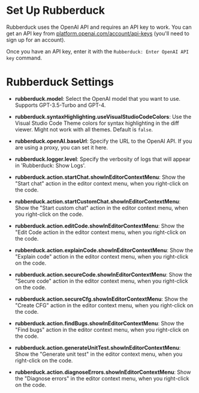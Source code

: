 # Set Up Rubberduck

Rubberduck uses the OpenAI API and requires an API key to work. You can get an API key from [platform.openai.com/account/api-keys](https://platform.openai.com/account/api-keys) (you'll need to sign up for an account).

Once you have an API key, enter it with the `Rubberduck: Enter OpenAI API key` command.

# Rubberduck Settings

- **rubberduck.model**: Select the OpenAI model that you want to use. Supports GPT-3.5-Turbo and GPT-4.
- **rubberduck.syntaxHighlighting.useVisualStudioCodeColors**: Use the Visual Studio Code Theme colors for syntax highlighting in the diff viewer. Might not work with all themes. Default is `false`.

- **rubberduck.openAI.baseUrl**: Specify the URL to the OpenAI API. If you are using a proxy, you can set it here.
- **rubberduck.logger.level**: Specify the verbosity of logs that will appear in 'Rubberduck: Show Logs'.

- **rubberduck.action.startChat.showInEditorContextMenu**: Show the "Start chat" action in the editor context menu, when you right-click on the code.
- **rubberduck.action.startCustomChat.showInEditorContextMenu**: Show the "Start custom chat" action in the editor context menu, when you right-click on the code.
- **rubberduck.action.editCode.showInEditorContextMenu**: Show the "Edit Code action in the editor context menu, when you right-click on the code.
- **rubberduck.action.explainCode.showInEditorContextMenu**: Show the "Explain code" action in the editor context menu, when you right-click on the code.
- **rubberduck.action.secureCode.showInEditorContextMenu**: Show the "Secure code" action in the editor context menu, when you right-click on the code.
- **rubberduck.action.secureCfg.showInEditorContextMenu**: Show the "Create CFG" action in the editor context menu, when you right-click on the code.
- **rubberduck.action.findBugs.showInEditorContextMenu**: Show the "Find bugs" action in the editor context menu, when you right-click on the code.
- **rubberduck.action.generateUnitTest.showInEditorContextMenu**: Show the "Generate unit test" in the editor context menu, when you right-click on the code.
- **rubberduck.action.diagnoseErrors.showInEditorContextMenu**: Show the "Diagnose errors" in the editor context menu, when you right-click on the code.
